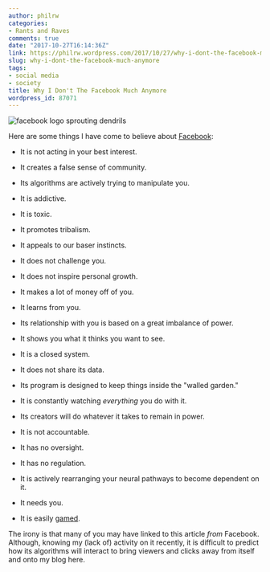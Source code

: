 ```yaml
---
author: philrw
categories:
- Rants and Raves
comments: true
date: "2017-10-27T16:14:36Z"
link: https://philrw.wordpress.com/2017/10/27/why-i-dont-the-facebook-much-anymore/
slug: why-i-dont-the-facebook-much-anymore
tags:
- social media
- society
title: Why I Don't The Facebook Much Anymore
wordpress_id: 87071
---
```


![facebook logo sprouting dendrils](/images/1509120439946-a4dcc7c0-ae88-457f-a189-3ae056a63a4b_.jpg)

Here are some things I have come to believe about [Facebook](https://www.facebook.com/):

<!--more-->


  * It is not acting in your best interest.

  * It creates a false sense of community.

  * Its algorithms are actively trying to manipulate you.

  * It is addictive.

  * It is toxic.

  * It promotes tribalism.

  * It appeals to our baser instincts.

  * It does not challenge you.

  * It does not inspire personal growth.

  * It makes a lot of money off of you.

  * It learns from you.

  * Its relationship with you is based on a great imbalance of power.

  * It shows you what it thinks you want to see.

  * It is a closed system.

  * It does not share its data.

  * Its program is designed to keep things inside the "walled garden."

  * It is constantly watching _everything_ you do with it.

  * Its creators will do whatever it takes to remain in power.

  * It is not accountable.

  * It has no oversight.

  * It has no regulation.

  * It is actively rearranging your neural pathways to become dependent on it.

  * It needs you.

  * It is easily [gamed](https://en.wikipedia.org/wiki/Gaming_the_system).


The irony is that many of you may have linked to this article _from_ Facebook. Although, knowing my (lack of) activity on it recently, it is difficult to predict how its algorithms will interact to bring viewers and clicks away from itself and onto my blog here.
